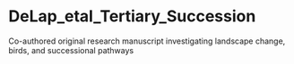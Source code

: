 # DeLap_etal_Tertiary_Succession
Co-authored original research manuscript investigating landscape change, birds, and successional pathways
